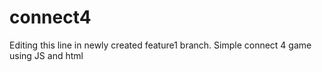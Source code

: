# connect4
Editing this line in newly created feature1 branch.
Simple connect 4 game using JS and html
